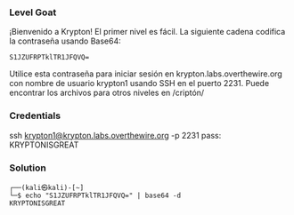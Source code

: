 
### Level Goat
¡Bienvenido a Krypton! El primer nivel es fácil. La siguiente cadena codifica la contraseña usando Base64:

```
S1JZUFRPTklTR1JFQVQ=
```

Utilice esta contraseña para iniciar sesión en krypton.labs.overthewire.org con nombre de usuario krypton1 usando SSH en el puerto 2231. Puede encontrar los archivos para otros niveles en /criptón/

### Credentials
ssh krypton1@krypton.labs.overthewire.org -p 2231
pass: KRYPTONISGREAT

### Solution
```shell
┌──(kali㉿kali)-[~]
└─$ echo "S1JZUFRPTklTR1JFQVQ=" | base64 -d          
KRYPTONISGREAT 
```

